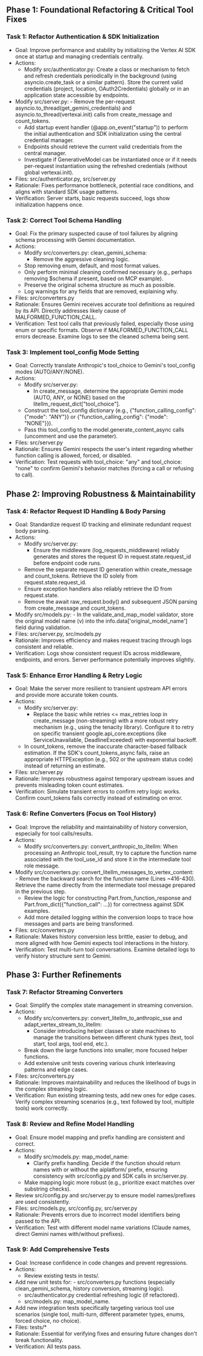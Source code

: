 ## Phase 1: Foundational Refactoring & Critical Tool Fixes

### Task 1: Refactor Authentication & SDK Initialization
- Goal: Improve performance and stability by initializing the Vertex AI SDK once at startup and managing credentials centrally.
- Actions:
  - Modify src/authenticator.py: Create a class or mechanism to fetch and refresh credentials periodically in the background (using
asyncio.create_task or a similar pattern). Store the current valid credentials (project, location, OAuth2Credentials) globally or in an
application state accessible by endpoints.
- Modify src/server.py:
      - Remove the per-request asyncio.to_thread(get_gemini_credentials) and asyncio.to_thread(vertexai.init) calls from create_message
and count_tokens.
  - Add startup event handler (@app.on_event("startup")) to perform the initial authentication and SDK initialization using the central
credential manager.
  - Endpoints should retrieve the current valid credentials from the central manager.
  - Investigate if GenerativeModel can be instantiated once or if it needs per-request instantiation using the refreshed credentials
(without global vertexai.init).
- Files: src/authenticator.py, src/server.py
- Rationale: Fixes performance bottleneck, potential race conditions, and aligns with standard SDK usage patterns.
- Verification: Server starts, basic requests succeed, logs show initialization happens once.

### Task 2: Correct Tool Schema Handling
- Goal: Fix the primary suspected cause of tool failures by aligning schema processing with Gemini documentation.
- Actions:
  - Modify src/converters.py: clean_gemini_schema:
      - Remove the aggressive cleaning logic.
  - Stop removing enum, default, and most format values.
  - Only perform minimal cleaning confirmed necessary (e.g., perhaps removing $schema if present, based on MCP example).
  - Preserve the original schema structure as much as possible.
  - Log warnings for any fields that are removed, explaining why.
- Files: src/converters.py
- Rationale: Ensures Gemini receives accurate tool definitions as required by its API. Directly addresses likely cause of
MALFORMED_FUNCTION_CALL.
- Verification: Test tool calls that previously failed, especially those using enum or specific formats. Observe if
MALFORMED_FUNCTION_CALL errors decrease. Examine logs to see the cleaned schema being sent.

### Task 3: Implement tool_config Mode Setting
- Goal: Correctly translate Anthropic's tool_choice to Gemini's tool_config modes (AUTO/ANY/NONE).
- Actions:
  - Modify src/server.py:
      - In create_message, determine the appropriate Gemini mode (AUTO, ANY, or NONE) based on the litellm_request_dict["tool_choice"].
  - Construct the tool_config dictionary (e.g., {"function_calling_config": {"mode": "ANY"}} or {"function_calling_config": {"mode":
"NONE"}}).
  - Pass this tool_config to the model.generate_content_async calls (uncomment and use the parameter).
- Files: src/server.py
- Rationale: Ensures Gemini respects the user's intent regarding whether function calling is allowed, forced, or disabled.
- Verification: Test requests with tool_choice: "any" and tool_choice: "none" to confirm Gemini's behavior matches (forcing a call or
refusing to call).

## Phase 2: Improving Robustness & Maintainability


### Task 4: Refactor Request ID Handling & Body Parsing
- Goal: Standardize request ID tracking and eliminate redundant request body parsing.
- Actions:
  - Modify src/server.py:
      - Ensure the middleware (log_requests_middleware) reliably generates and stores the request ID in request.state.request_id before
endpoint code runs.
  - Remove the separate request ID generation within create_message and count_tokens. Retrieve the ID solely from
request.state.request_id.
  - Ensure exception handlers also reliably retrieve the ID from request.state.
  - Remove the await raw_request.body() and subsequent JSON parsing from create_message and count_tokens.
- Modify src/models.py:
      - In the validate_and_map_model validator, store the original model name (v) into the info.data['original_model_name'] field
during validation.
- Files: src/server.py, src/models.py
- Rationale: Improves efficiency and makes request tracing through logs consistent and reliable.
- Verification: Logs show consistent request IDs across middleware, endpoints, and errors. Server performance potentially improves
slightly.

### Task 5: Enhance Error Handling & Retry Logic
- Goal: Make the server more resilient to transient upstream API errors and provide more accurate token counts.
- Actions:
  - Modify src/server.py:
      - Replace the basic while retries <= max_retries loop in create_message (non-streaming) with a more robust retry mechanism (e.g.,
using the tenacity library). Configure it to retry on specific transient google.api_core.exceptions (like ServiceUnavailable,
DeadlineExceeded) with exponential backoff.
  - In count_tokens, remove the inaccurate character-based fallback estimation. If the SDK's count_tokens_async fails, raise an
appropriate HTTPException (e.g., 502 or the upstream status code) instead of returning an estimate.
- Files: src/server.py
- Rationale: Improves robustness against temporary upstream issues and prevents misleading token count estimates.
- Verification: Simulate transient errors to confirm retry logic works. Confirm count_tokens fails correctly instead of estimating on
error.

### Task 6: Refine Converters (Focus on Tool History)
- Goal: Improve the reliability and maintainability of history conversion, especially for tool calls/results.
- Actions:
  - Modify src/converters.py: convert_anthropic_to_litellm: When processing an Anthropic tool_result, try to capture the function name
associated with the tool_use_id and store it in the intermediate tool role message.
- Modify src/converters.py: convert_litellm_messages_to_vertex_content:
      - Remove the backward search for the function name (Lines ~416-430). Retrieve the name directly from the intermediate tool message
prepared in the previous step.
  - Review the logic for constructing Part.from_function_response and Part.from_dict({"function_call": ...}) for correctness against SDK
examples.
  - Add more detailed logging within the conversion loops to trace how messages and parts are being transformed.
- Files: src/converters.py
- Rationale: Makes history conversion less brittle, easier to debug, and more aligned with how Gemini expects tool interactions in the
history.
- Verification: Test multi-turn tool conversations. Examine detailed logs to verify history structure sent to Gemini.

## Phase 3: Further Refinements


### Task 7: Refactor Streaming Converters
- Goal: Simplify the complex state management in streaming conversion.
- Actions:
  - Modify src/converters.py: convert_litellm_to_anthropic_sse and adapt_vertex_stream_to_litellm:
      - Consider introducing helper classes or state machines to manage the transitions between different chunk types (text, tool start,
tool args, tool end, etc.).
  - Break down the large functions into smaller, more focused helper functions.
  - Add extensive unit tests covering various chunk interleaving patterns and edge cases.
- Files: src/converters.py
- Rationale: Improves maintainability and reduces the likelihood of bugs in the complex streaming logic.
- Verification: Run existing streaming tests, add new ones for edge cases. Verify complex streaming scenarios (e.g., text followed by
tool, multiple tools) work correctly.

### Task 8: Review and Refine Model Handling
- Goal: Ensure model mapping and prefix handling are consistent and correct.
- Actions:
  - Modify src/models.py: map_model_name:
      - Clarify prefix handling. Decide if the function should return names with or without the aiplatform/ prefix, ensuring consistency
with src/config.py and SDK calls in src/server.py.
  - Make mapping logic more robust (e.g., prioritize exact matches over substring checks).
- Review src/config.py and src/server.py to ensure model names/prefixes are used consistently.
- Files: src/models.py, src/config.py, src/server.py
- Rationale: Prevents errors due to incorrect model identifiers being passed to the API.
- Verification: Test with different model name variations (Claude names, direct Gemini names with/without prefixes).

### Task 9: Add Comprehensive Tests
- Goal: Increase confidence in code changes and prevent regressions.
- Actions:
  - Review existing tests in tests/.
- Add new unit tests for:
      - src/converters.py functions (especially clean_gemini_schema, history conversion, streaming logic).
  - src/authenticator.py credential refreshing logic (if refactored).
  - src/models.py: map_model_name.
- Add new integration tests specifically targeting various tool use scenarios (single tool, multi-turn, different parameter types,
enums, forced choice, no choice).
- Files: tests/*
- Rationale: Essential for verifying fixes and ensuring future changes don't break functionality.
- Verification: All tests pass.
